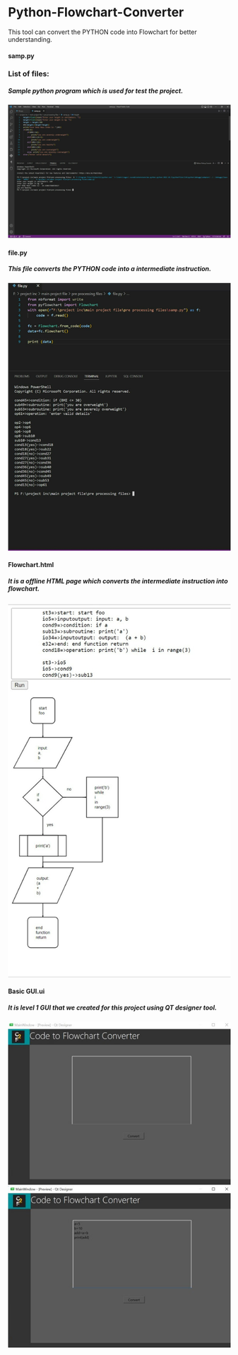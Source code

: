 # Python-Flowchart-Converter
This tool can convert the PYTHON code into Flowchart for better understanding.

#### samp.py
### List of files:
##### Sample python program which is used for test the project.
![plot](https://github.com/purushothaman7/Python-Flowchart-Converter/blob/main/Screenshots/sample%20program%20screenshot.jpeg)
#### file.py
##### This file converts the PYTHON code into a intermediate instruction.
![](https://github.com/purushothaman7/Python-Flowchart-Converter/blob/main/Screenshots/file%20py%20screenshot.jpeg)
#### Flowchart.html
##### It is a offline HTML page which converts the intermediate instruction into flowchart.
![](https://github.com/purushothaman7/Python-Flowchart-Converter/blob/main/Screenshots/flowchart%20output%20screenshot.jpeg)
#### Basic GUI.ui
##### It is level 1 GUI that we created for this project using QT designer tool. 
![](https://github.com/purushothaman7/Python-Flowchart-Converter/blob/main/Screenshots/GUI%20screenshot%201.jpg)
![](https://github.com/purushothaman7/Python-Flowchart-Converter/blob/main/Screenshots/GUI%20screenshot%202.jpg)

```diff
